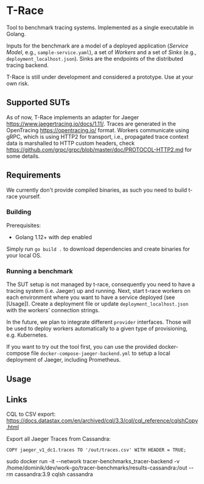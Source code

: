 # T-Race

Tool to benchmark tracing systems. Implemented as a single executable in Golang.

Inputs for the benchmark are a model of a deployed application (_Service Model_, e.g., `sample-service.yaml`), a set of _Workers_ and a set of _Sinks_ (e.g., `deployment_localhost.json`). Sinks are the endpoints of the distributed tracing backend.

T-Race is still under development and considered a prototype. Use at your own risk.

## Supported SUTs
As of now, T-Race implements an adapter for Jaeger https://www.jaegertracing.io/docs/1.11/. Traces are generated in the OpenTracing https://opentracing.io/ format. Workers communicate using gRPC, which is using HTTP2 for transport, i.e., propagated trace context data is marshalled to HTTP custom headers, check https://github.com/grpc/grpc/blob/master/doc/PROTOCOL-HTTP2.md for some details.

## Requirements
We currently don't provide compiled binaries, as such you need to build t-race yourself.

### Building
Prerequisites:
* Golang 1.12+ with dep enabled

Simply run `go build .` to download dependencies and create binaries for your local OS.

### Running a benchmark
The SUT setup is not managed by t-race, consequently you need to have a tracing system (i.e. Jaeger) up and running. Next, start t-race workers on each environment where you want to have a service deployed (see [Usage]). Create a deployment file or update `deployment_localhost.json`
with the workers' connection strings.

In the future, we plan to integrate different `provider` interfaces. Those will be used to deploy workers automatically to a given type of
provisioning, e.g. Kubernetes.

If you want to try out the tool first, you can use the provided docker-compose file `docker-compose-jaeger-backend.yml` to setup a local
deployment of Jaeger, including Prometheus.

## Usage

## Links

CQL to CSV export:
https://docs.datastax.com/en/archived/cql/3.3/cql/cql_reference/cqlshCopy.html

Export all Jaeger Traces from Cassandra:
```
COPY jaeger_v1_dc1.traces TO '/out/traces.csv' WITH HEADER = TRUE;
```

sudo docker run -it --network tracer-benchmarks_tracer-backend -v /home/dominik/dev/work-go/tracer-benchmarks/results-cassandra:/out --rm cassandra:3.9 cqlsh cassandra



